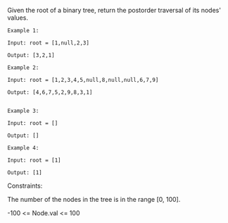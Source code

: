 Given the root of a binary tree, return the postorder traversal of its nodes' values. 
```
Example 1:

Input: root = [1,null,2,3]

Output: [3,2,1]

```
```
Example 2:

Input: root = [1,2,3,4,5,null,8,null,null,6,7,9]

Output: [4,6,7,5,2,9,8,3,1]

```
```

Example 3:

Input: root = []

Output: []
```
```
Example 4:

Input: root = [1]

Output: [1]
```

Constraints:

The number of the nodes in the tree is in the range [0, 100].

-100 <= Node.val <= 100
